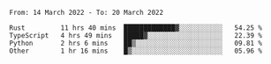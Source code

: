 <!--START_SECTION:waka-->

```text
From: 14 March 2022 - To: 20 March 2022

Rust         11 hrs 40 mins  █████████████▓░░░░░░░░░░░   54.25 %
TypeScript   4 hrs 49 mins   █████▓░░░░░░░░░░░░░░░░░░░   22.39 %
Python       2 hrs 6 mins    ██▒░░░░░░░░░░░░░░░░░░░░░░   09.81 %
Other        1 hr 16 mins    █▒░░░░░░░░░░░░░░░░░░░░░░░   05.96 %
```

<!--END_SECTION:waka-->
